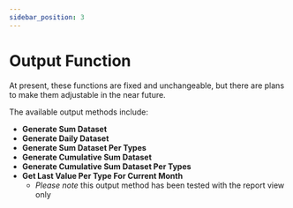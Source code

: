 ```yaml
---
sidebar_position: 3
---
```


# Output Function

At present, these functions are fixed and unchangeable, but there are plans to make them adjustable in the near future.

The available output methods include:

- **Generate Sum Dataset**
- **Generate Daily Dataset**
- **Generate Sum Dataset Per Types**
- **Generate Cumulative Sum Dataset**
- **Generate Cumulative Sum Dataset Per Types**
- **Get Last Value Per Type For Current Month**
  - _Please note_ this output method has been tested with the report view only
